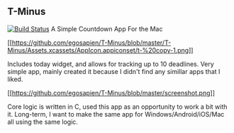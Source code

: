 ## T-Minus ##
[![Build Status](https://travis-ci.org/egosapien/T-Minus.svg?branch=master)](https://travis-ci.org/egosapien/T-Minus)
A Simple Countdown App For the Mac

[[https://github.com/egosapien/T-Minus/blob/master/T-Minus/Assets.xcassets/AppIcon.appiconset/t-%20copy-1.png]]

Includes today widget, and allows for tracking up to 10 deadlines. Very simple app, mainly created it because I didn't find any simillar apps that I liked.

[[https://github.com/egosapien/T-Minus/blob/master/screenshot.png]]

Core logic is written in C, used this app as an opportunity to work a bit with it. Long-term, I want to make the same app for Windows/Android/iOS/Mac all using the same logic.
